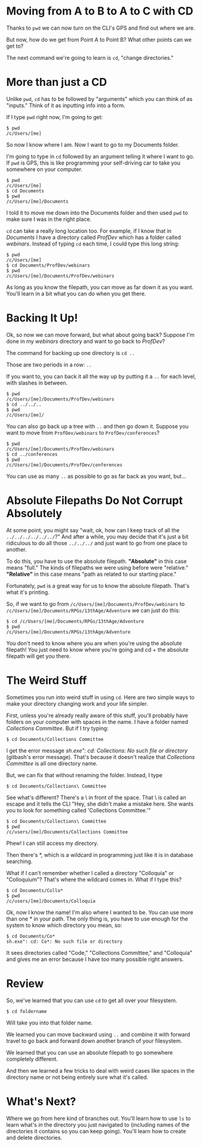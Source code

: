 # Moving from A to B to A to C with CD

Thanks to `pwd` we can now turn on the CLI's GPS and find out where we are.

But now, how do we get from Point A to Point B? What other points can we get to?

The next command we're going to learn is `cd`, "change directories."

# More than just a CD

Unlike `pwd`, `cd` has to be followed by "arguments" which you can think of as "inputs." Think of it as inputting info into a form.

If I type `pwd` right now, I'm going to get:

    $ pwd
    /c/Users/[me]

So now I know where I am. Now I want to go to my Documents folder.

I'm going to type in `cd` followed by an argument telling it where I want to go. If `pwd` is GPS, this is like programming your self-driving car to take you somewhere on your computer.

    $ pwd
    /c/Users/[me]
    $ cd Documents
    $ pwd
    /c/Users/[me]/Documents

I told it to move me down into the Documents folder and then used `pwd` to make sure I was in the right place.

`cd` can take a really long location too. For example, if I know that in *Documents* I have a directory called *ProfDev* which has a folder called *webinars*. Instead of typing `cd` each time, I could type this long string:

    $ pwd
    /c/Users/[me]
    $ cd Documents/ProfDev/webinars
    $ pwd
    /c/Users/[me]/Documents/ProfDev/webinars

As long as you know the filepath, you can move as far down it as you want. You'll learn in a bit what you can do when you get there.

# Backing It Up!

Ok, so now we can move forward, but what about going back? Suppose I'm done in my *webinars* directory and want to go back to *ProfDev*?

The command for backing up one directory is `cd ..`

Those are two periods in a row: `..`

If you want to, you can back it all the way up by putting it a `..` for each level, with slashes in between.

    $ pwd
    /c/Users/[me]/Documents/ProfDev/webinars
    $ cd ../../..
    $ pwd
    /c/Users/[me]/

You can also go back up a tree with `..` and then go down it. Suppose you want to move from `ProfDev/webinars` to `ProfDev/conferences`?

    $ pwd
    /c/Users/[me]/Documents/ProfDev/webinars
    $ cd ../conferences
    $ pwd
    /c/Users/[me]/Documents/ProfDev/conferences

You can use as many `..` as possible to go as far back as you want, but...

# Absolute Filepaths Do Not Corrupt Absolutely

At some point, you might say "wait, ok, how can I keep track of all the `../../../../../../`?" And after a while, you may decide that it's just a bit ridiculous to do all those `../../../` and just want to go from one place to another.

To do this, you have to use the absolute filepath. **"Absolute"** in this case means "full." The kinds of filepaths we were using before were "relative." **"Relative"** in this case means "path as related to our starting place."

Fortunately, `pwd` is a great way for us to know the absolute filepath. That's what it's printing.

So, if we want to go from `/c/Users/[me]/Documents/ProfDev/webinars` to `/c/Users/[me]/Documents/RPGs/13thAge/Adventure` we can just do this:

    $ cd /c/Users/[me]/Documents/RPGs/13thAge/Adventure
    $ pwd
    /c/Users/[me]/Documents/RPGs/13thAge/Adventure

You don't need to know where you are when you're using the absolute filepath! You just need to know where you're going and cd + the absolute filepath will get you there.

# The Weird Stuff

Sometimes you run into weird stuff in using `cd`. Here are two simple ways to make your directory changing work and your life simpler.

First, unless you're already really aware of this stuff, you'll probably have folders on your computer with spaces in the name. I have a folder named *Collections Committee*. But if I try typing:

    $ cd Documents/Collections Committee

I get the error message *sh.exe": cd: Collections: No such file or directory* (gitbash's error message). That's because it doesn't realize that *Collections Committee* is all one directory name.

But, we can fix that without renaming the folder. Instead, I type

    $ cd Documents/Collections\ Committee

See what's different? There's a \\ in front of the space. That \\ is called an escape and it tells the CLI "Hey, she didn't make a mistake here. She wants you to look for something called 'Collections Committee.'"

    $ cd Documents/Collections\ Committee
    $ pwd
    /c/users/[me]/Documents/Collections Committee

Phew! I can still access my directory.

Then there's \*, which is a wildcard in programming just like it is in database searching.

What if I can't remember whether I called a directory "Colloquia" or "Colloquium"? That's where the wildcard comes in. What if I type this?

    $ cd Documents/Collo*
    $ pwd
    /c/users/[me]/Documents/Colloquia

Ok, now I know the name! I'm also where I wanted to be. You can use more than one \* in your path. The only thing is, you have to use enough for the system to know which directory you mean, so:

    $ cd Documents/Co*
    sh.exe": cd: Co*: No such file or directory

It sees directories called "Code," "Collections Committee," and "Colloquia" and gives me an error because I have too many possible right answers.

# Review

So, we've learned that you can use `cd` to get all over your filesystem.

    $ cd foldername

Will take you into that folder name.

We learned you can move backward using `..` and combine it with forward travel to go back and forward down another branch of your filesystem.

We learned that you can use an absolute filepath to go somewhere completely different.

And then we learned a few tricks to deal with weird cases like spaces in the directory name or not being entirely sure what it's called.

# What's Next?

Where we go from here kind of branches out. You'll learn how to use `ls` to learn what's *in* the directory you just navigated to (including names of the directories it contains so you can keep going). You'll learn how to create and delete directories.